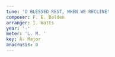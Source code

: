 ```yaml
---
tune: 'O BLESSED REST, WHEN WE RECLINE'
composer: F. E. Belden
arranger: I. Watts
year: '-'
meter: 'L. M. '
key: A♭ Major
anacrusis: 0
---
```

